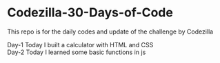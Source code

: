 # Codezilla-30-Days-of-Code
This repo is for the daily codes and  update of the challenge by Codezilla


Day-1 
Today I built a calculator with HTML and CSS<br>
Day-2
Today I learned some basic functions in js
